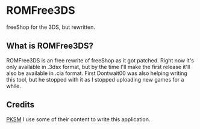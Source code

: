 # ROMFree3DS
freeShop for the 3DS, but rewritten.

## What is ROMFree3DS?
ROMFree3DS is an free rewrite of freeShop as it got patched.
Right now it's only available in .3dsx format, but by the time I'll make the first release it'll also be available in .cia format.
First Dontwait00 was also helping writing this tool, but he stopped with it as I stopped uploading new games for a while.

## Credits
[PKSM](https://github.com/FlagBrew/PKSM/) I use some of their content to write this application.

